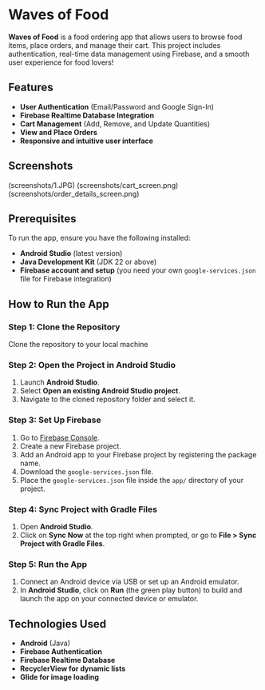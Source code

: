 # **Waves of Food**

**Waves of Food** is a food ordering app that allows users to browse food items, place orders, and manage their cart. This project includes authentication, real-time data management using Firebase, and a smooth user experience for food lovers!

## **Features**
- **User Authentication** (Email/Password and Google Sign-In)
- **Firebase Realtime Database Integration**
- **Cart Management** (Add, Remove, and Update Quantities)
- **View and Place Orders**
- **Responsive and intuitive user interface**

## **Screenshots**
(screenshots/1.JPG)
(screenshots/cart_screen.png)
(screenshots/order_details_screen.png)


## **Prerequisites**
To run the app, ensure you have the following installed:
- **Android Studio** (latest version)
- **Java Development Kit** (JDK 22 or above)
- **Firebase account and setup** (you need your own `google-services.json` file for Firebase integration)

## **How to Run the App**

### **Step 1: Clone the Repository**
Clone the repository to your local machine

### **Step 2: Open the Project in Android Studio**
1. Launch **Android Studio**.
2. Select **Open an existing Android Studio project**.
3. Navigate to the cloned repository folder and select it.

### **Step 3: Set Up Firebase**
1. Go to [Firebase Console](https://console.firebase.google.com/).
2. Create a new Firebase project.
3. Add an Android app to your Firebase project by registering the package name.
4. Download the `google-services.json` file.
5. Place the `google-services.json` file inside the `app/` directory of your project.

### **Step 4: Sync Project with Gradle Files**
1. Open **Android Studio**.
2. Click on **Sync Now** at the top right when prompted, or go to **File > Sync Project with Gradle Files**.

### **Step 5: Run the App**
1. Connect an Android device via USB or set up an Android emulator.
2. In **Android Studio**, click on **Run** (the green play button) to build and launch the app on your connected device or emulator.

## **Technologies Used**
- **Android** (Java)
- **Firebase Authentication**
- **Firebase Realtime Database**
- **RecyclerView for dynamic lists**
- **Glide for image loading**
